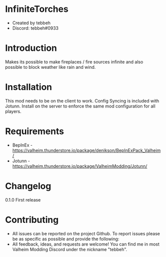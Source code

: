 # InfiniteTorches
- Created by tebbeh 
- Discord: tebbeh#0933

# Introduction
Makes its possible to make fireplaces / fire sources infinite and also possible to block weather like rain and wind.

# Installation
This mod needs to be on the client to work. Config Syncing is included with Jotunn. Install on the server to enforce the same mod configuration for all players.

# Requirements
- BepInEx - https://valheim.thunderstore.io/package/denikson/BepInExPack_Valheim/
- Jotunn - https://valheim.thunderstore.io/package/ValheimModding/Jotunn/

# Changelog

0.1.0
First release

# Contributing
- All issues can be reported on the project Github. To report issues please be as specific as possible and provide the following:
- All feedback, ideas, and requests are welcome! You can find me in most Valheim Modding Discord under the nickname "tebbeh".